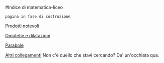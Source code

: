 #Indice di matematica-liceo

`pagina in fase di costruzione`

[Prodotti notevoli](matematica-superiori/prodotti-notevoli.html)

[Omotetie e dilatazioni](matematica-superiori/omotetie-dilatazioni.html)

[Parabole](matematica-superiori/parabole.html)

[Altri collegamenti](matematica-superiori/links.md) Non c'è quello che stavi cercando? Da' un'occhiata qua.
